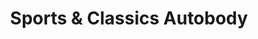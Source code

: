 ---
title: "Sports & Classics Autobody"
url: /san-diego/sports-und-classics-autobody/
shop: Autowerkstatt
---
